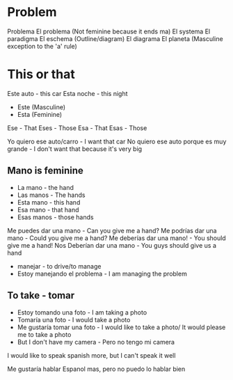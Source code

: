 # Problem

Problema
El problema (Not feminine because it ends ma)
El systema 
El paradigma
El eschema (Outline/diagram)
El diagrama 
El planeta (Masculine exception to the 'a' rule)

# This or that
Este auto - this car
Esta noche - this night

- Este (Masculine)
- Esta (Feminine)

Ese - That
Eses - Those
Esa - That
Esas - Those 

Yo quiero ese auto/carro - I want that car
No quiero ese auto porque es muy grande - I don't want that because it's very big

## Mano is feminine
- La mano - the hand
- Las manos - The hands
- Esta mano - this hand
- Esa mano - that hand
- Esas manos - those hands


Me puedes dar una mano - Can you give me a hand?
Me podrías dar una mano - Could you give me a hand?
Me deberías dar una mano! - You should give me a hand!
Nos Deberían dar una mano - You guys should give us a hand


- manejar - to drive/to manage
- Estoy manejando el problema - I am managing the problem

## To take - tomar

- Estoy tomando una foto - I am taking a photo
- Tomaría una foto - I would take a photo
- Me gustaría tomar una foto - I would like to take a photo/ It would please me to take a photo
- But I don't have my camera - Pero no tengo mi camera


I would like to speak spanish more, but I can't speak it well

Me gustaría hablar Espanol mas, pero no puedo lo hablar bien











